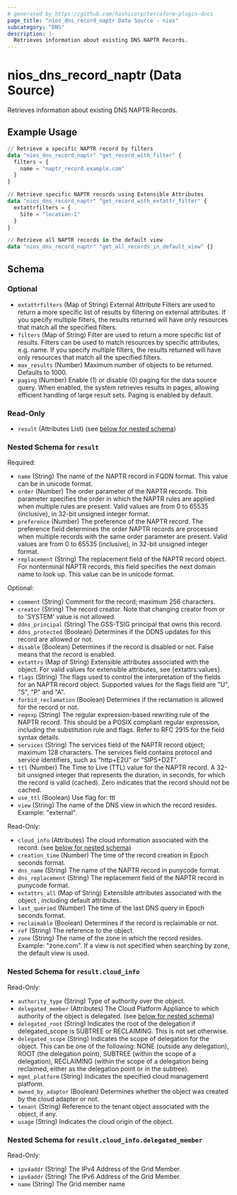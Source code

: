 ```yaml
---
# generated by https://github.com/hashicorp/terraform-plugin-docs
page_title: "nios_dns_record_naptr Data Source - nios"
subcategory: "DNS"
description: |-
  Retrieves information about existing DNS NAPTR Records.
---
```


# nios_dns_record_naptr (Data Source)

Retrieves information about existing DNS NAPTR Records.

## Example Usage

```terraform
// Retrieve a specific NAPTR record by filters
data "nios_dns_record_naptr" "get_record_with_filter" {
  filters = {
    name = "naptr_record.example.com"
  }
}

// Retrieve specific NAPTR records using Extensible Attributes
data "nios_dns_record_naptr" "get_record_with_extattr_filter" {
  extattrfilters = {
    Site = "location-1"
  }
}

// Retrieve all NAPTR records in the default view
data "nios_dns_record_naptr" "get_all_records_in_default_view" {}
```

<!-- schema generated by tfplugindocs -->
## Schema

### Optional

- `extattrfilters` (Map of String) External Attribute Filters are used to return a more specific list of results by filtering on external attributes. If you specify multiple filters, the results returned will have only resources that match all the specified filters.
- `filters` (Map of String) Filter are used to return a more specific list of results. Filters can be used to match resources by specific attributes, e.g. name. If you specify multiple filters, the results returned will have only resources that match all the specified filters.
- `max_results` (Number) Maximum number of objects to be returned. Defaults to 1000.
- `paging` (Number) Enable (1) or disable (0) paging for the data source query. When enabled, the system retrieves results in pages, allowing efficient handling of large result sets. Paging is enabled by default.

### Read-Only

- `result` (Attributes List) (see [below for nested schema](#nestedatt--result))

<a id="nestedatt--result"></a>
### Nested Schema for `result`

Required:

- `name` (String) The name of the NAPTR record in FQDN format. This value can be in unicode format.
- `order` (Number) The order parameter of the NAPTR records. This parameter specifies the order in which the NAPTR rules are applied when multiple rules are present. Valid values are from 0 to 65535 (inclusive), in 32-bit unsigned integer format.
- `preference` (Number) The preference of the NAPTR record. The preference field determines the order NAPTR records are processed when multiple records with the same order parameter are present. Valid values are from 0 to 65535 (inclusive), in 32-bit unsigned integer format.
- `replacement` (String) The replacement field of the NAPTR record object. For nonterminal NAPTR records, this field specifies the next domain name to look up. This value can be in unicode format.

Optional:

- `comment` (String) Comment for the record; maximum 256 characters.
- `creator` (String) The record creator. Note that changing creator from or to 'SYSTEM' value is not allowed.
- `ddns_principal` (String) The GSS-TSIG principal that owns this record.
- `ddns_protected` (Boolean) Determines if the DDNS updates for this record are allowed or not.
- `disable` (Boolean) Determines if the record is disabled or not. False means that the record is enabled.
- `extattrs` (Map of String) Extensible attributes associated with the object. For valid values for extensible attributes, see {extattrs:values}.
- `flags` (String) The flags used to control the interpretation of the fields for an NAPTR record object. Supported values for the flags field are "U", "S", "P" and "A".
- `forbid_reclamation` (Boolean) Determines if the reclamation is allowed for the record or not.
- `regexp` (String) The regular expression-based rewriting rule of the NAPTR record. This should be a POSIX compliant regular expression, including the substitution rule and flags. Refer to RFC 2915 for the field syntax details.
- `services` (String) The services field of the NAPTR record object; maximum 128 characters. The services field contains protocol and service identifiers, such as "http+E2U" or "SIPS+D2T".
- `ttl` (Number) The Time to Live (TTL) value for the NAPTR record. A 32-bit unsigned integer that represents the duration, in seconds, for which the record is valid (cached). Zero indicates that the record should not be cached.
- `use_ttl` (Boolean) Use flag for: ttl
- `view` (String) The name of the DNS view in which the record resides. Example: "external".

Read-Only:

- `cloud_info` (Attributes) The cloud information associated with the record. (see [below for nested schema](#nestedatt--result--cloud_info))
- `creation_time` (Number) The time of the record creation in Epoch seconds format.
- `dns_name` (String) The name of the NAPTR record in punycode format.
- `dns_replacement` (String) The replacement field of the NAPTR record in punycode format.
- `extattrs_all` (Map of String) Extensible attributes associated with the object , including default attributes.
- `last_queried` (Number) The time of the last DNS query in Epoch seconds format.
- `reclaimable` (Boolean) Determines if the record is reclaimable or not.
- `ref` (String) The reference to the object.
- `zone` (String) The name of the zone in which the record resides. Example: "zone.com". If a view is not specified when searching by zone, the default view is used.

<a id="nestedatt--result--cloud_info"></a>
### Nested Schema for `result.cloud_info`

Read-Only:

- `authority_type` (String) Type of authority over the object.
- `delegated_member` (Attributes) The Cloud Platform Appliance to which authority of the object is delegated. (see [below for nested schema](#nestedatt--result--cloud_info--delegated_member))
- `delegated_root` (String) Indicates the root of the delegation if delegated_scope is SUBTREE or RECLAIMING. This is not set otherwise.
- `delegated_scope` (String) Indicates the scope of delegation for the object. This can be one of the following: NONE (outside any delegation), ROOT (the delegation point), SUBTREE (within the scope of a delegation), RECLAIMING (within the scope of a delegation being reclaimed, either as the delegation point or in the subtree).
- `mgmt_platform` (String) Indicates the specified cloud management platform.
- `owned_by_adaptor` (Boolean) Determines whether the object was created by the cloud adapter or not.
- `tenant` (String) Reference to the tenant object associated with the object, if any.
- `usage` (String) Indicates the cloud origin of the object.

<a id="nestedatt--result--cloud_info--delegated_member"></a>
### Nested Schema for `result.cloud_info.delegated_member`

Read-Only:

- `ipv4addr` (String) The IPv4 Address of the Grid Member.
- `ipv6addr` (String) The IPv6 Address of the Grid Member.
- `name` (String) The Grid member name
